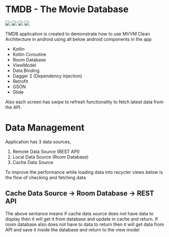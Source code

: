 # TMDB - The Movie Database

<img src='Screenshot1.png'/>
<img src='Screenshot2.png'/>
<img src='Screenshot3.png'/>
<img src='Screenshot4.png'/>

TMDB application is created to demonstrate how to use MVVM Clean Architecture in android using all below android components in the app

* Kotlin
* Kotlin Coroutine
* Room Database
* ViewModel
* Data Binding
* Dagger 2 (Dependency injection)
* Retrofit
* GSON
* Glide

Also each screen has swipe to refresh functionality to fetch latest data from the API.

# Data Management

Application has 3 data sources,

1. Remote Data Source (REST API)
2. Local Data Source (Room Database)
3. Cache Data Source

To improve the performance while loading data into recycler views below is the flow of checking and fetching data

## Cache Data Source -> Room Database -> REST API

The above sentance means if cache data source does not have data to display then it will get it from database and update in cache and return. If room database also does not have to data to return then it will get data from API and save it inside the database and return to the view model

